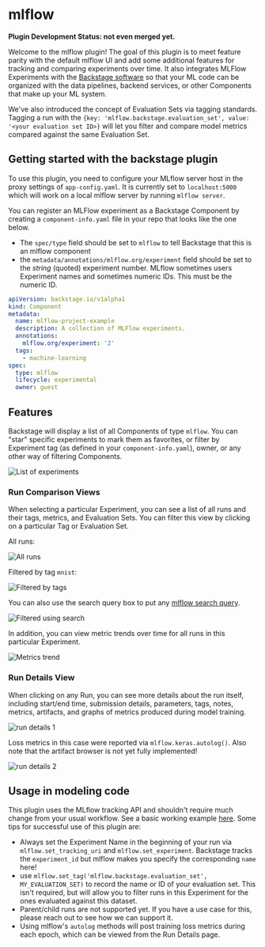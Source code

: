 # mlflow

**Plugin Development Status: not even merged yet.**

Welcome to the mlflow plugin! The goal of this plugin is to meet feature parity with the default mlflow UI and add some additional features for tracking and comparing experiments over time. It also integrates MLFlow Experiments with the [Backstage software](https://backstage.io/docs/features/software-catalog/software-catalog-overview) so that your ML code can be organized with the data pipelines, backend services, or other Components that make up your ML system.

We've also introduced the concept of Evaluation Sets via tagging standards. Tagging a run with the `{key: 'mlflow.backstage.evaluation_set', value: '<your evaluation set ID>}` will let you filter and compare model metrics compared against the same Evaluation Set.

## Getting started with the backstage plugin

To use this plugin, you need to configure your MLflow server host in the proxy settings of `app-config.yaml`. It is currently set to `localhost:5000` which will work on a local mlflow server by running `mlflow server`.

You can register an MLFlow experiment as a Backstage Component by creating a `component-info.yaml` file in your repo that looks like the one below.

- The `spec/type` field should be set to `mlflow` to tell Backstage that this is an mlflow component
- the `metadata/annotations/mlflow.org/experiment` field should be set to the _string_ (quoted) experiment number. MLflow sometimes users Experiment names and sometimes numeric IDs. This must be the numeric ID.

```yaml
apiVersion: backstage.io/v1alpha1
kind: Component
metadata:
  name: mlflow-project-example
  description: A collection of MLFlow experiments.
  annotations:
    mlflow.org/experiment: '2'
  tags:
    - machine-learning
spec:
  type: mlflow
  lifecycle: experimental
  owner: guest
```

## Features

Backstage will display a list of all Components of type `mlflow`. You can "star" specific experiments to mark them as favorites, or filter by Experiment tag (as defined in your `component-info.yaml`), owner, or any other way of filtering Components.

![List of experiments](screenshots/experiment-list.png)

### Run Comparison Views

When selecting a particular Experiment, you can see a list of all runs and their tags, metrics, and Evaluation Sets. You can filter this view by clicking on a particular Tag or Evaluation Set.

All runs:

![All runs](screenshots/run-table.png)

Filtered by tag `mnist`:

![Filtered by tags](screenshots/tag-filter.png)

You can also use the search query box to put any [mlflow search query](https://www.mlflow.org/docs/latest/search-syntax.html).

![Filtered using search](screenshots/search-filter.png)

In addition, you can view metric trends over time for all runs in this particular Experiment.

![Metrics trend](screenshots/metrics-trend.png)

### Run Details View

When clicking on any Run, you can see more details about the run itself, including start/end time, submission details, parameters, tags, notes, metrics, artifacts, and graphs of metrics produced during model training.

![run details 1](screenshots/run-view-1.png)

Loss metrics in this case were reported via `mlflow.keras.autolog()`. Also note that the artifact browser is not yet fully implemented!

![run details 2](screenshots/run-view-2.png)

## Usage in modeling code

This plugin uses the MLflow tracking API and shouldn't require much change from your usual workflow. See a basic working example [here](https://github.com/alaiacano/backstage-mnist). Some tips for successful use of this plugin are:

- Always set the Experiment Name in the beginning of your run via `mlflow.set_tracking_uri` and `mlflow.set_experiment`. Backstage tracks the `experiment_id` but mlflow makes you specify the corresponding `name` here!
- use `mlflow.set_tag('mlflow.backstage.evaluation_set', MY_EVALUATION_SET)` to record the name or ID of your evaluation set. This isn't required, but will allow you to filter runs in this Experiment for the ones evaluated against this dataset.
- Parent/child runs are not supported yet. If you have a use case for this, please reach out to see how we can support it.
- Using mlflow's `autolog` methods will post training loss metrics during each epoch, which can be viewed from the Run Details page.
